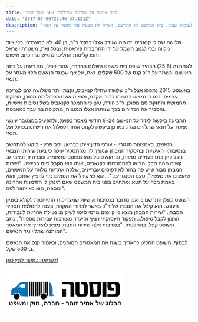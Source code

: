 ```yaml
---
title: 'כתב אישום על שלושה שתילים? 500 שקל קנס'
date: "2017-07-06T23:46:37.121Z"
description: 'התביעה דרשה עד שנתיים מאסר בפועל לתושב חדרה שגידל בחצר שלושה שתילי קנאביס לשימוש עצמי. בית המשפט לא התרשם, ואפילו לא הפעיל נגדו מאסר על תנאי'
---
```


שלושה שתילי קנאביס. זה מה שגידל אצלו בחצר ר"כ, בן 46. לא במעבדה, בלי ציוד נילווה ובלי לגנוב חשמל על ידי התחברות פיראטית. ובכל זאת, משטרת ישראל והפרקליטות החליטו להגיש נגדו כתב אישום.

לאחרונה (25.6) הבהיר שופט בית משפט השלום בחדרה, אהוד קפלן, מה דעתו על כתב האישום, כשגזר על ר"כ קנס של 500 שקלים. זאת, על אף שכנגד הנאשם תלוי מאסר על תנאי.

באוגוסט 2015 נתפסו אצל ר"כ שלושה שתילי קנאביס, וקצת יותר משלושה גרם לצריכה עצמית. כמו כן נמצאו ברשותו כדורי אקדח, והוא הואשם בגידול סם מסוכן, החזקת תחמושת והחזקת סם מסוכן. ר"כ הודה, טען כי התמכר לקנאביס בשל נסיבות אישיות, והסביר את הכדורים בכך שנותרו אצלו ממטווח, מתקופה בה עבד כמאבטח.

התביעה ביקשה לגזור על הנאשם 8-24 חודשי מאסר בפועל, ולהפעיל במצטבר עונשי מאסר על תנאי שתלויים נגדו. כמו כן ביקשה לקנוס אותו, ולשלול את רישיונו בפועל ועל תנאי.

הנאשם, באמצעות סנגוריו - עורכי הדין איתן כבריאן ויניב פרץ - ביקש להתחשב בנסיבותיו האישיות ובתסקיר המבחן שנערך לו. מהתסקיר עולה כי בעת שירותו הצבאי ניצל כהן בנס פעמיים ממוות, וכי הוא סובל מאז מפוסט טראומה. עובדה זו, וכאבי גב קשים מהם סבל, הביאו להתמכרותו לקנאביס, אותו הוא מקבל כיום ברישיון. "שירות המבחן סבור שיש פה בחור לא דפוסים עבריינים, שלקח אחריות מלאה על המעשים, שהפנים את מעשיו", טענו הסנגורים. "...הוא לא גידל את הסמים כדי להפיץ אותם, והוא באמת מכה על חטא ומתחייב בפני בית המשפט שאם תינתן לו הזדמנות אחרונה ונוספת, הוא לא יחזור לפה".

השופט קפלן התרשם כי אכן מדובר בנסיבות אישיות שמצדיקות התייחסות לקולא בעניין העונש. הוא קיבל את הסברו של ר"כ באשר לכדורי האקדח, ונענה להמלצת תסקיר המבחן. "שירות המבחן מוצא כי קיימים גורמי סיכוי לשיקום: נטילת אחריות לעבירות, הרצון לקבל טיפול... תפקוד תעסוקתי רציף והיעדר מעורבות עבירות נוספות", כתב השופט קפלן בהחלטתו. "בנסיבות אלה שירות המבחן מציע להאריך את המאסר המותנה שתלוי נגד הנאשם".

לבסוף, השופט החליט להאריך בשנה את המאסרים המותנים, וכאמור קנס את הנאשם ב-500 שקל. 

<a class="article-logo" href="http://www.posta.co.il/widgetkit/%D7%9E%D7%93%D7%95%D7%A8%D7%99%D7%9D-1/%D7%9E%D7%97%D7%9C%D7%A7-%D7%A1%D7%9E%D7%99%D7%9D/13670-%D7%9B%D7%AA%D7%91-%D7%90%D7%99%D7%A9%D7%95%D7%9D-%D7%A2%D7%9C-%D7%A9%D7%9C%D7%95%D7%A9%D7%94-%D7%A9%D7%AA%D7%99%D7%9C%D7%99%D7%9D-500-%D7%A9%D7%A7%D7%9C-%D7%A7%D7%A0%D7%A1" target="_blank">לקריאה במקור לחץ כאן!</a>

![](./posta.png)